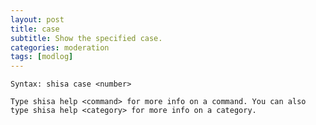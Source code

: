 ```yaml
---
layout: post
title: case
subtitle: Show the specified case.
categories: moderation
tags: [modlog]
---
```


`Syntax: shisa case <number>`

```
Type shisa help <command> for more info on a command. You can also type shisa help <category> for more info on a category.
```